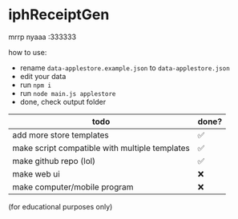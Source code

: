 # iphReceiptGen
mrrp nyaaa :333333

how to use:
- rename `data-applestore.example.json` to `data-applestore.json`
- edit your data
- run `npm i`
- run `node main.js applestore`
- done, check output folder

| todo | done?                   | 
| ---- | ----                    |
| add more store templates       | ✅  
| make script compatible with multiple templates | ✅ 
| make github repo (lol)         | ✅ 
| make web ui                    | ❌
| make computer/mobile program   | ❌

(for educational purposes only)